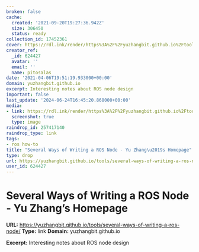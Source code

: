 ```yaml
---
broken: false
cache:
  created: '2021-09-20T19:27:36.942Z'
  size: 306450
  status: ready
collection_id: 17452361
cover: https://rdl.ink/render/https%3A%2F%2Fyuzhangbit.github.io%2Ftools%2Fseveral-ways-of-writing-a-ros-node%2F
creator_ref:
  _id: 624427
  avatar: ''
  email: ''
  name: pitosalas
date: '2021-04-06T19:51:19.933000+00:00'
domain: yuzhangbit.github.io
excerpt: Interesting notes about ROS node design
important: false
last_update: '2024-06-24T16:45:20.868000+00:00'
media:
- link: https://rdl.ink/render/https%3A%2F%2Fyuzhangbit.github.io%2Ftools%2Fseveral-ways-of-writing-a-ros-node%2F
  screenshot: true
  type: image
raindrop_id: 257417140
raindrop_type: link
tags:
- ros how-to
title: "Several Ways of Writing a ROS Node - Yu Zhang\u2019s Homepage"
type: drop
url: https://yuzhangbit.github.io/tools/several-ways-of-writing-a-ros-node/
user_id: 624427
---
```


# Several Ways of Writing a ROS Node - Yu Zhang’s Homepage

**URL:** https://yuzhangbit.github.io/tools/several-ways-of-writing-a-ros-node/
**Type:** link
**Domain:** yuzhangbit.github.io

**Excerpt:** Interesting notes about ROS node design
